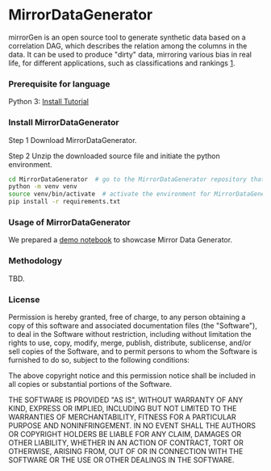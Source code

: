 # MirrorDataGenerator

mirrorGen is an open source tool to generate synthetic data based on a correlation DAG, which describes the relation among the columns in the data. It can be used to produce "dirty" data, mirroring various bias in real life, for different applications, such as classifications and rankings [1](https://arxiv.org/abs/2006.08688).

### Prerequisite for language

Python 3: [Install Tutorial](https://installpython3.com/)


### Install MirrorDataGenerator

Step 1 Download MirrorDataGenerator.

Step 2 Unzip the downloaded source file and initiate the python environment.

```bash
cd MirrorDataGenerator  # go to the MirrorDataGenerator repository that is just downloaded
python -m venv venv
source venv/bin/activate  # activate the environment for MirrorDataGenerator
pip install -r requirements.txt
```

 
### Usage of MirrorDataGenerator

We prepared a [demo notebook](Demo_mirror_generator.ipynb) to showcase Mirror Data Generator.


### Methodology 

TBD. 


### License

Permission is hereby granted, free of charge, to any person obtaining a copy of this software and associated documentation files (the "Software"), to deal in the Software without restriction, including without limitation the rights to use, copy, modify, merge, publish, distribute, sublicense, and/or sell copies of the Software, and to permit persons to whom the Software is furnished to do so, subject to the following conditions:

The above copyright notice and this permission notice shall be included in all copies or substantial portions of the Software.

THE SOFTWARE IS PROVIDED "AS IS", WITHOUT WARRANTY OF ANY KIND, EXPRESS OR IMPLIED, INCLUDING BUT NOT LIMITED TO THE WARRANTIES OF MERCHANTABILITY, FITNESS FOR A PARTICULAR PURPOSE AND NONINFRINGEMENT. IN NO EVENT SHALL THE AUTHORS OR COPYRIGHT HOLDERS BE LIABLE FOR ANY CLAIM, DAMAGES OR OTHER LIABILITY, WHETHER IN AN ACTION OF CONTRACT, TORT OR OTHERWISE, ARISING FROM, OUT OF OR IN CONNECTION WITH THE SOFTWARE OR THE USE OR OTHER DEALINGS IN THE SOFTWARE.
